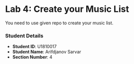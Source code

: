 # Lab 4: Create your Music List

You need to use given repo to create your music list.

### Student Details

- **Student ID**: U1810017
- **Student Name**: Arifdjanov Sarvar
- **Section Number**: 4